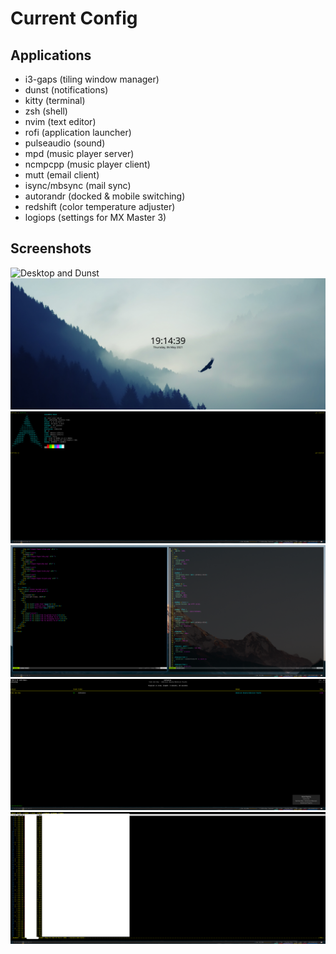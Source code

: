 # Current Config

## Applications

- i3-gaps (tiling window manager)
- dunst (notifications)
- kitty (terminal)
- zsh (shell)
- nvim (text editor)
- rofi (application launcher)
- pulseaudio (sound)
- mpd (music player server)
- ncmpcpp (music player client)
- mutt (email client)
- isync/mbsync (mail sync)
- autorandr (docked & mobile switching)
- redshift (color temperature adjuster)
- logiops (settings for MX Master 3)

## Screenshots

![Desktop and Dunst](Images/dunst.png)
![Lock Screen](Images/lock.png)
![Neofetch](Images/neofetch.png)
![Vim](Images/vim.png)
![Music](Images/music.png)
![Mail Client](Images/mail.png)

